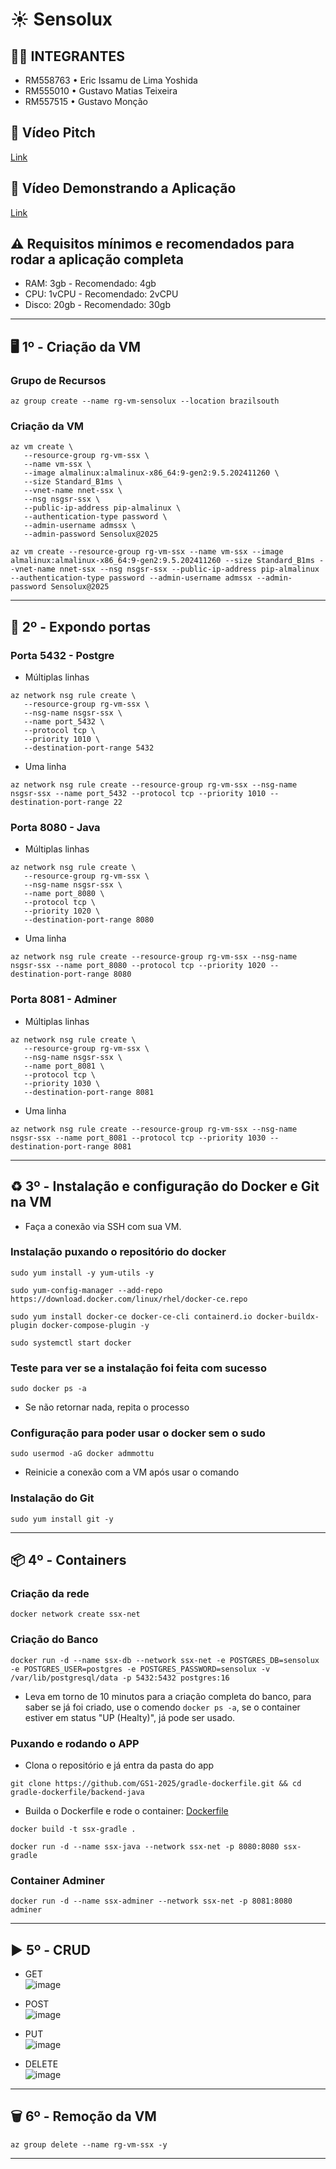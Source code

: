 # ☀ Sensolux

## 👨‍💻 INTEGRANTES
- RM558763 • Eric Issamu de Lima Yoshida
- RM555010 • Gustavo Matias Teixeira
- RM557515 • Gustavo Monção

## 💬 Vídeo Pitch
[Link](https://youtu.be/WJmfimRwF8w)

## 💬 Vídeo Demonstrando a Aplicação
[Link](https://youtu.be/D6uLlUSuCcI)

## ⚠ Requisitos mínimos e recomendados para rodar a aplicação completa
- RAM: 3gb - Recomendado: 4gb
- CPU: 1vCPU - Recomendado: 2vCPU
- Disco: 20gb - Recomendado: 30gb

---
## 🖥 1º - Criação da VM

### Grupo de Recursos

```
az group create --name rg-vm-sensolux --location brazilsouth
```

### Criação da VM
```
az vm create \
   --resource-group rg-vm-ssx \
   --name vm-ssx \
   --image almalinux:almalinux-x86_64:9-gen2:9.5.202411260 \
   --size Standard_B1ms \
   --vnet-name nnet-ssx \
   --nsg nsgsr-ssx \
   --public-ip-address pip-almalinux \
   --authentication-type password \
   --admin-username admssx \
   --admin-password Sensolux@2025
```

```
az vm create --resource-group rg-vm-ssx --name vm-ssx --image almalinux:almalinux-x86_64:9-gen2:9.5.202411260 --size Standard_B1ms --vnet-name nnet-ssx --nsg nsgsr-ssx --public-ip-address pip-almalinux --authentication-type password --admin-username admssx --admin-password Sensolux@2025
```
---
## 🚪 2º - Expondo portas

### Porta 5432 - Postgre

- Múltiplas linhas
```
az network nsg rule create \
   --resource-group rg-vm-ssx \
   --nsg-name nsgsr-ssx \
   --name port_5432 \
   --protocol tcp \
   --priority 1010 \
   --destination-port-range 5432
```

- Uma linha
```
az network nsg rule create --resource-group rg-vm-ssx --nsg-name nsgsr-ssx --name port_5432 --protocol tcp --priority 1010 --destination-port-range 22
```

### Porta 8080 - Java

- Múltiplas linhas
```
az network nsg rule create \
   --resource-group rg-vm-ssx \
   --nsg-name nsgsr-ssx \
   --name port_8080 \
   --protocol tcp \
   --priority 1020 \
   --destination-port-range 8080
```

- Uma linha
```
az network nsg rule create --resource-group rg-vm-ssx --nsg-name nsgsr-ssx --name port_8080 --protocol tcp --priority 1020 --destination-port-range 8080
```

### Porta 8081 - Adminer

- Múltiplas linhas
```
az network nsg rule create \
   --resource-group rg-vm-ssx \
   --nsg-name nsgsr-ssx \
   --name port_8081 \
   --protocol tcp \
   --priority 1030 \
   --destination-port-range 8081
```

- Uma linha
```
az network nsg rule create --resource-group rg-vm-ssx --nsg-name nsgsr-ssx --name port_8081 --protocol tcp --priority 1030 --destination-port-range 8081
```
---
## ♻ 3º - Instalação e configuração do Docker e Git na VM

- Faça a conexão via SSH com sua VM.
### Instalação puxando o repositório do docker

```
sudo yum install -y yum-utils -y

```

```
sudo yum-config-manager --add-repo https://download.docker.com/linux/rhel/docker-ce.repo
```

```
sudo yum install docker-ce docker-ce-cli containerd.io docker-buildx-plugin docker-compose-plugin -y
```
```
sudo systemctl start docker
```
### Teste para ver se a instalação foi feita com sucesso

```
sudo docker ps -a
```
- Se não retornar nada, repita o processo
### Configuração para poder usar o docker sem o sudo

```
sudo usermod -aG docker admmottu
```
- Reinicie a conexão com a VM após usar o comando

### Instalação do Git
```
sudo yum install git -y
```
---
## 📦 4º - Containers

### Criação da rede
```
docker network create ssx-net
```
### Criação do Banco
```
docker run -d --name ssx-db --network ssx-net -e POSTGRES_DB=sensolux -e POSTGRES_USER=postgres -e POSTGRES_PASSWORD=sensolux -v /var/lib/postgresql/data -p 5432:5432 postgres:16
```
- Leva em torno de 10 minutos para a criação completa do banco, para saber se já foi criado, use o comendo `docker ps -a`, se o container estiver em status "UP (Healty)", já pode ser usado.

### Puxando e rodando o APP
- Clona o repositório e já entra da pasta do app
```
git clone https://github.com/GS1-2025/gradle-dockerfile.git && cd gradle-dockerfile/backend-java
```
- Builda o Dockerfile e rode o container: [Dockerfile](backend-java/Dockerfile)
```
docker build -t ssx-gradle .
```
```
docker run -d --name ssx-java --network ssx-net -p 8080:8080 ssx-gradle
```
### Container Adminer
```
docker run -d --name ssx-adminer --network ssx-net -p 8081:8080 adminer
```
---
## ▶ 5º - CRUD

- GET \
![image](https://github.com/user-attachments/assets/20073f54-fb04-4355-9499-cfa4092f35a4)

- POST \
![image](https://github.com/user-attachments/assets/9d8e7bda-5173-49a3-999a-b4ca9c2292b6)

- PUT \
![image](https://github.com/user-attachments/assets/a3368f8a-b143-4a32-94d3-c308a613598f)

- DELETE \
![image](https://github.com/user-attachments/assets/8bc3546b-e0d7-4b8b-bdfe-467ddb811524)
---
## 🗑 6º - Remoção da VM
```
az group delete --name rg-vm-ssx -y
```
---
